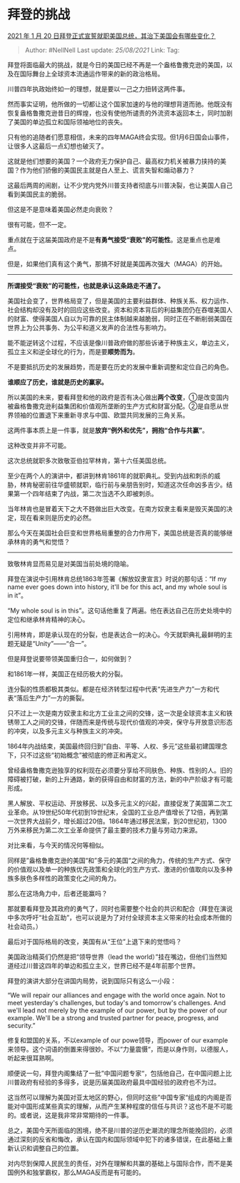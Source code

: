 # 拜登的挑战
[2021 年 1 月 20 日拜登正式宣誓就职美国总统，其治下美国会有哪些变化？](https://www.zhihu.com/question/440372225/answer/1689121348)

> Author: #NellNell 
> Last update: *25/08/2021* 
> Link:
> Tag:  

拜登将面临最大的挑战，就是今日的美国已经不再是一个盎格鲁撒克逊的美国，以及在国际舞台上全球资本流通运作带来的新的政治格局。

川普四年执政始终如一的理想，就是要以一己之力扭转这两件事。

然而事实证明，他所做的一切都让这个国家加速的与他的理想背道而驰。他既没有恢复盎格鲁撒克逊昔日的辉煌，也没有使他所谴责的外流资本返回本土，同时加剧了美国的单边孤立和国际领袖地位的丧失。

只有他的追随者们愿意相信，未来的四年MAGA终会实现。但1月6日国会山事件，让很多人这最后一点幻想也破灭了。

这就是他们想要的美国？一个政府无力保护自己、最高权力机关被暴力挟持的美国？作为他们骄傲的美国民主就是白人至上、谎言失智和煽动暴力？

这最后两周的闹剧，让不少党内党外川普支持者彻底与川普决裂，也让美国人自己看到美国民主的脆弱。

但这是不是意味着美国必然走向衰败？

很有可能，但不一定。

重点就在于这届美国政府是不是**有勇气接受“衰败”的可能性**。这是重点也是难点。

但是，如果他们真有这个勇气，那搞不好就是美国再次强大（MAGA）的开始。

---

**所谓接受“衰败”的可能性，也就是承认这条路走不通了。**

美国社会变了，世界格局变了，但是美国的主要利益群体、种族关系、权力运作、社会结构却没有及时的回应这些改变。资本和资本背后的利益集团仍在吞噬美国人的财富、使得美国人自以为可靠的民主体制越来越脆弱，同时正在不断削弱美国在世界上为公共事务、为公平和道义发声的合法性与影响力。

能不能逆转这个过程，不应该是像川普政府做的那些诉诸于种族主义，单边主义，孤立主义和逆全球化的行为，而是要**顺势而为**。

不是要抵抗历史的发展趋势，而是要在历史的发展中重新调整和定位自己的角色。

**谁顺应了历史，谁就是历史的赢家。**

所以美国的未来，要看拜登和他的政府是否有决心做出**两个改变**，①是改变国内被盎格鲁撒克逊利益集团和价值观所垄断的生产方式和财富分配。②是自愿从世界领袖的位置退下来重新寻求与中国、欧盟共同发展的三角关系。

这两件事本质上是一件事，就是**放弃“例外和优先”，拥抱“合作与共赢”**。

这种改变并非不可能。

这次总统就职多次致敬亚伯拉罕林肯，第十六任美国总统。

至少在两个人的演讲中，都讲到林肯1861年的就职典礼。受到内战和刺杀的威胁，林肯秘密前往华盛顿就职，临行前与亲朋告别时，知道这次任命凶多吉少。结果第一个四年结束了内战，第二次当选不久即被刺杀。

当年林肯也是冒着天下之大不韪做出巨大改变。在南方奴隶主看来是毁灭美国的决定，现在看来则是历史的必然。

那么今天在美国社会巨变和世界格局重整的合力作用下，美国总统是否真的能够继承林肯的勇气和觉悟？

---

致敬林肯显而易见是对美国当前处境的隐喻。

拜登在演说中引用林肯总统1863年签署《解放奴隶宣言》时说的那句话：“If my name ever goes down into history, it'll be for this act, and my whole soul is in it”。

“My whole soul is in this”。这句话他重复了两遍。他在表达自己在历史处境中的定位和继承林肯精神的决心。

引用林肯，即是承认现在的分裂，也是表达合一的决心。今天就职典礼最鲜明的主题无疑是“Unity”——“合一”。

但是拜登说要带领美国重归合一，如何做到？

和1861年一样，美国正在经历极大的分裂。

连分裂的性质都极其类似。都是在经济转型过程中代表“先进生产力”一方和代表“落后生产力”一方的撕裂。

只不过上一次是南方奴隶主和北方工业主之间的交锋，这一次是全球资本主义和铁锈带工人之间的交锋，伴随而来是传统与现代价值观的冲突，保守与开放意识形态的冲突，以及多元主义与种族主义的冲突。

1864年内战结束，美国最终回归到“自由、平等、人权、多元”这些最初建国理念下，只不过这些“初始概念”被彻底的修正和再定义。

曾经盎格鲁撒克逊独享的权利现在必须要分享给不同肤色、种族、性别的人。旧的障碍被打破，新的上升通路，新的获得自由和财富的方法，新的中产阶级才有可能形成。

黑人解放、平权运动、开放移民、以及多元主义的兴起，直接促发了美国第二次工业革命。从19世纪50年代初到19世纪末，全国的工业总产值增长了12倍，再到第一次世界大战前夕，增长超过20倍。1864年通过移民法案，到20世纪初，1300万外来移民为第二次工业革命提供了最主要的技术力量与劳动力来源。

对比来看，与今天的情况何等相似。

同样是”盎格鲁撒克逊的美国“和”多元的美国“之间的角力，传统的生产方式、保守的价值观以及单一的种族优先政策和全球化的生产方式、激进的价值取向以及多种族多肤色多样性的政策变化之间的角力。

那么在这场角力中，后者还能赢吗？

那就要看拜登及其政府的勇气了，同时也需要整个社会的共识和配合（拜登在演说中多次呼吁“社会互助”，也可以说是为了对付全球资本主义带来的社会成本所做的社会动员。）

最后对于国际格局的改变，美国有从“王位”上退下来的觉悟吗？

美国政治精英们仍然是把“领导世界（lead the world）”挂在嘴边，但他们当然知道经过川普这四年的单边和孤立主义，世界已经不是4年前那个世界。

拜登的演讲大部分在讲国内局势，说到国际只有这么一小段：

“We will repair our alliances and engage with the world once again. Not to meet yesterday's challenges, but today's and tomorrow's challenges. And we'll lead not merely by the example of our power, but by the power of our example. We'll be a strong and trusted partner for peace, progress, and security.”

修复和盟国的关系，不以example of our powe领导，而power of our example来领导。这个词语的倒置来得很妙。不以“力量震慑“，而是以身作则，以德服人，听起来很耳熟啊。

顺便说一句，拜登内阁集结了一批”中国问题专家“，包括他自己，在中国问题上比川普政府有经验的多得多，说是历届美国政府最具中国经验的政府也不为过。

这当然可以理解为美国对亚太地区的野心，但同时这些”中国专家“组成的内阁是否能对中国形成某些真实的理解，从而产生某种程度的信任与共识？这也不是不可能的。或者说，这是我非常非常期待的一件事。

总之，美国今天所面临的困境，绝不是川普的逆历史潮流的理念所能挽回的，必须通过深刻的反省和悔改，承认在国内和国际领域中犯下的诸多错误，在此基础上重新认识和调整自己的位置。

对内尽到保障人民民生的责任，对外在理解和共赢的基础上与国际合作，而不是美国例外和独掌霸权，那么MAGA反而是有可能的。